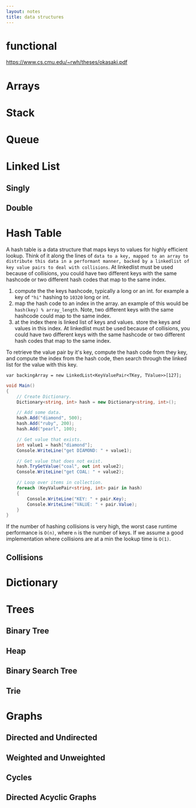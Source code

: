 ```yaml
---
layout: notes
title: data structures
---
```


# functional
https://www.cs.cmu.edu/~rwh/theses/okasaki.pdf


# Arrays

# Stack

# Queue

# Linked List

## Singly

## Double

# Hash Table

A hash table is a data structure that maps keys to values for highly efficient lookup. Think of it along the lines of `data to a key, mapped to an array to distribute this data in a performant manner, backed by a linkedlist of key value pairs to deal with collisions`. At linkedlist must be used because of collisions, you could have two different keys with the same hashcode or two different hash codes that map to the same index.

1. compute the the keys hashcode, typically a long or an int. for example a key of `"hi"` hashing to `10320` long or int.
2. map the hash code to an index in the array. an example of this would be `hash(key) % array_length`. Note, two different keys with the same hashcode could map to the same index.
3. at the index there is linked list of keys and values. store the keys and values in this index. At linkedlist must be used because of collisions, you could have two different keys with the same hashcode or two different hash codes that map to the same index.

To retrieve the value pair by it's key, compute the hash code from they key, and compute the index from the hash code, then search through the linked list for the value with this key.

```
var backingArray = new LinkedList<KeyValuePair<TKey, TValue>>[127];
```

```csharp
void Main()
{
	// Create Dictionary.
    Dictionary<string, int> hash = new Dictionary<string, int>();

    // Add some data.
    hash.Add("diamond", 500);
    hash.Add("ruby", 200);
    hash.Add("pearl", 100);

    // Get value that exists.
    int value1 = hash["diamond"];
    Console.WriteLine("get DIAMOND: " + value1);

    // Get value that does not exist.
    hash.TryGetValue("coal", out int value2);
    Console.WriteLine("get COAL: " + value2);

    // Loop over items in collection.
    foreach (KeyValuePair<string, int> pair in hash)
    {
        Console.WriteLine("KEY: " + pair.Key);
        Console.WriteLine("VALUE: " + pair.Value);
    }
}
```

If the number of hashing collisions is very high, the worst case runtime performance is `O(n)`, where `n` is the number of keys. If we assume a good implementation where collisions are at a min the lookup time is `O(1)`.


## Collisions


# Dictionary

# Trees

## Binary Tree

## Heap

## Binary Search Tree

## Trie

# Graphs

## Directed and Undirected

## Weighted and Unweighted

## Cycles

## Directed Acyclic Graphs


